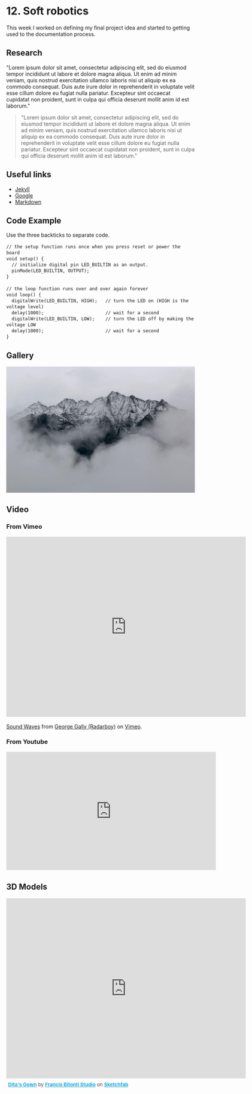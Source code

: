 # 12. Soft robotics


This week I worked on defining my final project idea and started to getting used to the documentation process.

## Research

"Lorem ipsum dolor sit amet, consectetur adipiscing elit, sed do eiusmod tempor incididunt ut labore et dolore magna aliqua. Ut enim ad minim veniam, quis nostrud exercitation ullamco laboris nisi ut aliquip ex ea commodo consequat. Duis aute irure dolor in reprehenderit in voluptate velit esse cillum dolore eu fugiat nulla pariatur. Excepteur sint occaecat cupidatat non proident, sunt in culpa qui officia deserunt mollit anim id est laborum."

> "Lorem ipsum dolor sit amet, consectetur adipiscing elit, sed do eiusmod tempor incididunt ut labore et dolore magna aliqua. Ut enim ad minim veniam, quis nostrud exercitation ullamco laboris nisi ut aliquip ex ea commodo consequat. Duis aute irure dolor in reprehenderit in voluptate velit esse cillum dolore eu fugiat nulla pariatur. Excepteur sint occaecat cupidatat non proident, sunt in culpa qui officia deserunt mollit anim id est laborum."

## Useful links

- [Jekyll](http://jekyll.org)
- [Google](http://google.com)
- [Markdown](https://en.wikipedia.org/wiki/Markdown)


## Code Example

Use the three backticks to separate code.

```
// the setup function runs once when you press reset or power the board
void setup() {
  // initialize digital pin LED_BUILTIN as an output.
  pinMode(LED_BUILTIN, OUTPUT);
}

// the loop function runs over and over again forever
void loop() {
  digitalWrite(LED_BUILTIN, HIGH);   // turn the LED on (HIGH is the voltage level)
  delay(1000);                       // wait for a second
  digitalWrite(LED_BUILTIN, LOW);    // turn the LED off by making the voltage LOW
  delay(1000);                       // wait for a second
}
```


## Gallery

![](../images/sample-photo.jpg)

## Video

### From Vimeo

<iframe src="https://player.vimeo.com/video/10048961" width="640" height="480" frameborder="0" webkitallowfullscreen mozallowfullscreen allowfullscreen></iframe>
<p><a href="https://vimeo.com/10048961">Sound Waves</a> from <a href="https://vimeo.com/radarboy">George Gally (Radarboy)</a> on <a href="https://vimeo.com">Vimeo</a>.</p>

### From Youtube

<iframe width="560" height="315" src="https://www.youtube.com/embed/jjNgJFemlC4" frameborder="0" allow="autoplay; encrypted-media" allowfullscreen></iframe>

## 3D Models

<div class="sketchfab-embed-wrapper"><iframe width="640" height="480" src="https://sketchfab.com/models/658c8f8a2f3042c3ad7bdedd83f1c915/embed" frameborder="0" allow="autoplay; fullscreen; vr" mozallowfullscreen="true" webkitallowfullscreen="true"></iframe>

<p style="font-size: 13px; font-weight: normal; margin: 5px; color: #4A4A4A;">
    <a href="https://sketchfab.com/models/658c8f8a2f3042c3ad7bdedd83f1c915?utm_medium=embed&utm_source=website&utm_campaign=share-popup" target="_blank" style="font-weight: bold; color: #1CAAD9;">Dita&#39;s Gown</a>
    by <a href="https://sketchfab.com/francisbitontistudio?utm_medium=embed&utm_source=website&utm_campaign=share-popup" target="_blank" style="font-weight: bold; color: #1CAAD9;">Francis Bitonti Studio</a>
    on <a href="https://sketchfab.com?utm_medium=embed&utm_source=website&utm_campaign=share-popup" target="_blank" style="font-weight: bold; color: #1CAAD9;">Sketchfab</a>
</p>
</div>
